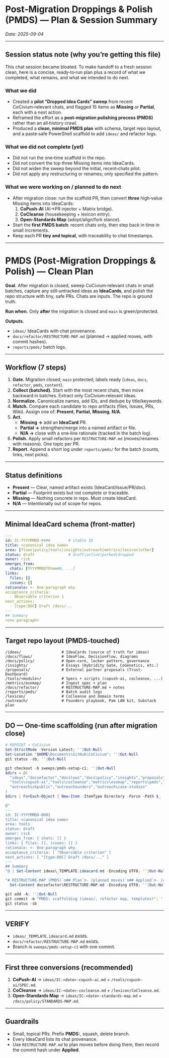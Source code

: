 <!-- status: stub; target: 150+ words -->
# Post‑Migration Droppings & Polish (PMDS) — Plan & Session Summary
*Date: 2025-09-04*

---

## Session status note (why you’re getting this file)
This chat session became bloated.  To make handoff to a fresh session clean, here is a concise, ready‑to‑run plan plus a record of what we completed, what remains, and what we intended to do next.

### What we did
- Created a **pilot “Dropped Idea Cards” sweep** from recent CoCivium‑relevant chats, and flagged 15 items as **Missing** or **Partial**, each with a next action.  
- Reframed the effort as a **post‑migration polishing process (PMDS)** rather than an all‑history crawl.  
- Produced a **clean, minimal PMDS plan** with schema, target repo layout, and a paste‑safe PowerShell scaffold to add `ideas/` and refactor logs.  

### What we did not complete (yet)
- Did not run the one‑time scaffold in the repo.  
- Did not convert the top three Missing items into IdeaCards.  
- Did not widen the sweep beyond the initial, recent‑chats pilot.  
- Did not apply any restructuring or renames; only specified the pattern.  

### What we were working on / planned to do next
- After migration close: run the scaffold PR, then convert **three** high‑value Missing items into IdeaCards:  
  1) **CoPush‑AI** (AI→PR injector + Matrix bridge).  
  2) **CoCleanse** (housekeeping + lexicon entry).  
  3) **Open‑Standards Map** (adopt/align/fork stance).  
- Start the **first PMDS batch**: recent chats only, then step back in time in small increments.  
- Keep each PR **tiny and topical**, with traceability to chat timestamps.

---

# PMDS (Post‑Migration Droppings & Polish) — Clean Plan

**Goal.** After migration is closed, sweep CoCivium‑relevant chats in small batches, capture any still‑untracked ideas as **IdeaCards**, and polish the repo structure with tiny, safe PRs.  Chats are inputs.  The repo is ground truth.

**Run when.** Only **after** the migration is closed and `main` is green/protected.

**Outputs.**  
- `ideas/` IdeaCards with chat provenance.  
- `docs/refactor/RESTRUCTURE-MAP.md` (planned → applied moves, with commit hashes).  
- `reports/pmds/` batch logs.

---

## Workflow (7 steps)

1) **Gate.** Migration closed; `main` protected; labels ready (`ideas`, `docs`, `refactor`, `pmds`, `content`).  
2) **Collect (batched).** Start with the most recent chats, then move backward in batches.  Extract only CoCivium‑relevant ideas.  
3) **Normalize.** Canonicalize names, add IDs, and dedupe by title/keywords.  
4) **Match.** Compare each candidate to repo artifacts (files, Issues, PRs, Wiki).  Assign one of: **Present**, **Partial**, **Missing**, **N/A**.  
5) **Act.**  
   - **Missing →** add an **IdeaCard** PR.  
   - **Partial →** strengthen/merge into a named artifact or file.  
   - **N/A →** close with a one‑line rationale (tracked in the batch log).  
6) **Polish.** Apply small refactors per `RESTRUCTURE-MAP.md` (moves/renames with reasons).  One topic per PR.  
7) **Report.** Append a short log under `reports/pmds/` for the batch (counts, links, next picks).

---

## Status definitions

- **Present** — Clear, named artifact exists (IdeaCard/Issue/PR/doc).  
- **Partial** — Footprint exists but not complete or traceable.  
- **Missing** — Nothing concrete in repo.  Must create IdeaCard.  
- **N/A** — Intentionally out of scope for repos.

---

## Minimal IdeaCard schema (front‑matter)

```yaml
---
id: IC-YYYYMMDD-####        # stable ID
title: <canonical idea name>
area: [flows|policy|tools|insights|outreach|metrics|lexicon|other]
status: draft               # draft|active|parked|dropped
owner: rick
emerges_from:
  chats: [YYYYMMDDThhmm#N, ...]
links:
  files: []
  issues: []
rationale: >- One-paragraph why.
acceptance_criteria:
  - Observable criterion 1
next_actions:
  - [type:DOC] Draft /docs/...
---
## Summary
<one paragraph>
```

---

## Target repo layout (PMDS‑touched)

```
/ideas/                  # IdeaCards (source of truth for ideas)
/docs/flows/             # IdeaFlow, DecisionFlow, diagrams
/docs/policy/            # Open-core, locker pattern, governance
/insights/               # Essays (Hybridity Gate, CoGenetics, etc.)
/proposals/              # External partner proposals (Trust-Dashboard)
/tools/<module>/         # Specs + scripts (copush-ai, cocleanse, ...)
/metrics/evomap/         # Ingest spec + plan
/docs/refactor/          # RESTRUCTURE-MAP.md + notes
/reports/pmds/           # Batch audit logs
/lexicon/                # CoCleanse and domain terms
/outreach/               # Founders playbook, Pam LAN kit, Substack plan
```

---

## DO — One‑time scaffolding (run after migration close)

```powershell
# REPOINT → CoCivium
Set-StrictMode -Version Latest; ''|Out-Null
Set-Location "$HOME\Documents\GitHub\CoCivium"; ''|Out-Null
git status -sb; ''|Out-Null

git checkout -b sweeps/pmds-setup-c1; ''|Out-Null
$dirs = @(
  "ideas","docsefactor","docslows","docs\policy","insights","proposals",
  "tools\copush-ai","tools\cocleanse","metrics\evomap","reports\pmds","lexicon",
  "outreachickpublic","outreachounders","outreach\case-studies"
)
$dirs | ForEach-Object { New-Item -ItemType Directory -Force -Path $_ | Out-Null }; ''|Out-Null

@"
---
id: IC-YYYYMMDD-0001
title: <canonical idea name>
area: tools
status: draft
owner: rick
emerges_from: { chats: [] }
links: { files: [], issues: [] }
rationale: >- One-paragraph why.
acceptance_criteria: [ "Observable criterion" ]
next_actions: [ "[type:DOC] Draft /docs/..." ]
---
## Summary
"@ | Set-Content ideas\_TEMPLATE.ideacard.md -Encoding UTF8; ''|Out-Null

"# RESTRUCTURE-MAP (PMDS)`n## Plan`n- (planned moves)`n## Applied`n- (commit-hash — move — reason)" |
  Set-Content docsefactor\RESTRUCTURE-MAP.md -Encoding UTF8; ''|Out-Null

git add -A; ''|Out-Null
git commit -m "PMDS: scaffolding (ideas/, refactor map, templates)"; ''|Out-Null
git status -sb
```

---

## VERIFY

- `ideas/_TEMPLATE.ideacard.md` exists.  
- `docs/refactor/RESTRUCTURE-MAP.md` exists.  
- Branch is `sweeps/pmds-setup-c1` with one commit.

---

## First three conversions (recommended)

1) **CoPush‑AI** → `ideas/IC-<date>-copush-ai.md` + `/tools/copush-ai/SPEC.md`.  
2) **CoCleanse** → `ideas/IC-<date>-cocleanse.md` + `/lexicon/CoCleanse.md`.  
3) **Open‑Standards Map** → `ideas/IC-<date>-standards-map.md` + `/docs/policy/STANDARDS-MAP.md`.

---

## Guardrails

- Small, topical PRs.  Prefix **PMDS:**, squash, delete branch.  
- Every IdeaCard lists its chat provenance.  
- Use `RESTRUCTURE-MAP.md` to plan moves before doing them, then record the commit hash under **Applied**.
